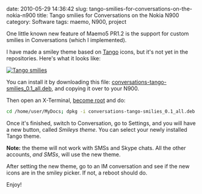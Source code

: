 date: 2010-05-29 14:36:42
slug: tango-smilies-for-conversations-on-the-nokia-n900
title: Tango smilies for Conversations on the Nokia N900
category: Software
tags: maemo, N900, project

One little known new feature of Maemo5 PR1.2 is the support for custom smilies
in Conversations (<bragging>which I implemented</bragging>).

I have made a smiley theme based on [Tango](http://tango.freedesktop.org/)
icons, but it's not yet in the repositories. Here's what it looks like:

[![][1]][1]

You can install it by downloading this file:
[conversations-tango-smilies_0.1_all.deb][2], and copying it over to your N900.

Then open an X-Terminal, [become root][3] and do:

```bash
cd /home/user/MyDocs; dpkg -i conversations-tango-smilies_0.1_all.deb
```

Once it's finished, switch to Conversation, go to Settings, and you will have a
new button, called _Smileys theme_. You can select your newly installed Tango
theme.

**Note:** the theme will not work with SMSs and Skype chats. All the other
accounts, _and SMSs_, will use the new theme.

After setting the new theme, go to an IM conversation and see if the new icons
are in the smiley picker. If not, a reboot should do.

Enjoy!

[1]: |filename|/images/2010_tango_smilies.png "Tango smilies"
[2]: http://www.iovene.com/wp-content/uploads/2010/05/tango-smilies.png
[3]: http://www.google.com/search?q=N900+become+root
